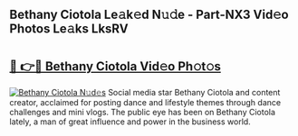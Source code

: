 ## Bethany Ciotola Le𝚊k𝚎d N𝚞𝚍e - Part-NX3 Vid𝚎o Photos Le𝚊ks LksRV

# <h2><a href="http://fbf2ly.evod.top/?m=Bethany+Ciotola">🔗 👉🔴 Bethany Ciotola Vid𝚎o Ph𝚘t𝚘s</a></h2>

[![Bethany Ciotola N𝚞d𝚎s](https://i.imgur.com/8V9OHl7.gif)](http://fbf2ly.evod.top/?m=Bethany+Ciotola)
Social media star Bethany Ciotola and content creator, acclaimed for posting dance and lifestyle themes through dance challenges and mini vlogs. The public eye has been on Bethany Ciotola lately, a man of great influence and power in the business world. 
